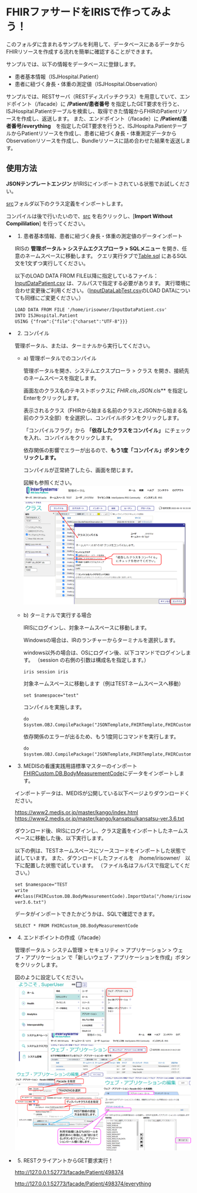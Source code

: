 # FHIRファサードをIRISで作ってみよう！

このフォルダに含まれるサンプルを利用して、データベースにあるデータからFHIRリソースを作成する流れを簡単に確認することができます。

サンプルでは、以下の情報をデータベースに登録します。

- 患者基本情報（ISJHospital.Patient）
- 患者に紐づく身長・体重の測定値（ISJHospital.Observation）

サンプルでは、RESTサーバ（RESTディスパッチクラス）を用意していて、エンドポイント（/facade）に **/Patient/患者番号** を指定したGET要求を行うと、ISJHospital.Patientテーブルを検索し、取得できた情報からFHIRのPatientリソースを作成し、返送します。
また、エンドポイント（/facade）に **/Patient/患者番号/everything**　を指定したGET要求を行うと、ISJHospita.PatientテーブルからPatientリソースを作成し、患者に紐づく身長・体重測定データからObservationリソースを作成し、Bundleリソースに詰め合わせた結果を返送します。


## 使用方法
**JSONテンプレートエンジン** がIRISにインポートされている状態でお試しください。

[src](../../src)フォルダ以下のクラス定義をインポートします。

コンパイルは後で行いたいので、[src](../../src) を右クリックし、[**Import Without Compililation**] を行ってください。


- 1) 患者基本情報、患者に紐づく身長・体重の測定値のデータインポート

    IRISの **管理ポータル > システムエクスプローラ > SQLメニュー** を開き、任意のネームスペースに移動します。
    クエリ実行タブで[Table.sql](./ISJHospital/Table.sql) にあるSQL文を1文ずつ実行してください。

    以下のLOAD DATA FROM FILE以降に指定しているファイル：[InputDataPatient.csv](./ISJHospital/InputDataPatient.csv) は、フルパスで指定する必要があります。
    実行環境に合わせ変更後ご利用ください。（[InputDataLabTest.csv](./ISJHospital/InputDataLabTest.csv)のLOAD DATAについても同様にご変更ください。）
    ```
    LOAD DATA FROM FILE '/home/irisowner/InputDataPatient.csv'
    INTO ISJHospital.Patient
    USING {"from":{"file":{"charset":"UTF-8"}}}
    ```

- 2) コンパイル

    管理ポータル、または、ターミナルから実行してください。

    - a) 管理ポータルでのコンパイル

        管理ポータルを開き、システムエクスプローラ > クラス を開き、接続先のネームスペースを指定します。

        画面左のクラス名のテキストボックスに **FHIR*.cls,JSON*.cls** を指定しEnterをクリックします。

        表示されるクラス（FHIRから始まる名前のクラスとJSONから始まる名前のクラス全部）を全選択し、コンパイルボタンをクリックします。

        「コンパイルフラグ」から **「依存したクラスをコンパイル」** にチェックを入れ、コンパイルをクリックします。

        依存関係の影響でエラーが出るので、**もう1度「コンパイル」ボタンをクリックします。**
        
        コンパイルが正常終了したら、画面を閉じます。

        図解も参照ください。
        ![](./compile.png)


    - b) ターミナルで実行する場合

        IRISにログインし、対象ネームスペースに移動します。
        
        Windowsの場合は、IRのランチャーからターミナルを選択します。

        windows以外の場合は、OSにログイン後、以下コマンドでログインします。
        （session の右側の引数は構成名を指定します。）
        ```
        iris session iris
        ```

        対象ネームスペースに移動します（例はTESTネームスペースへ移動）

        ```
        set $namespace="test"
        ```

        コンパイルを実施します。
        ```
        do $system.OBJ.CompilePackage("JSONTemplate,FHIRTemplate,FHIRCustom,FHIRTest,FHIRFacade","cukb")
        ```
        依存関係のエラーが出るため、もう1度同じコマンドを実行します。
        ```
        do $system.OBJ.CompilePackage("JSONTemplate,FHIRTemplate,FHIRCustom,FHIRTest,FHIRFacade","cukb")
        ```

- 3) MEDISの看護実践用語標準マスターのインポート
    [FHIRCustom.DB.BodyMeasurementCode](./FHIRCustom/DB/BodyMeasurementCode.cls)にデータをインポートします。

    インポートデータは、MEDISが公開している以下ページよりダウンロードください。

    https://www2.medis.or.jp/master/kango/index.html
    https://www2.medis.or.jp/master/kango/kansatsu/kansatsu-ver.3.6.txt

    ダウンロード後、IRISにログインし、クラス定義をインポートしたネームスペースに移動した後、以下実行します。

    以下の例は、TESTネームスペースにソースコードをインポートした状態で試しています。
    また、ダウンロードしたファイルを　/home/irisowner/　以下に配置した状態で試しています。
    （ファイル名はフルパスで指定してください。）
    ```
    set $namespace="TEST
    write ##class(FHIRCustom.DB.BodyMeasurementCode).ImportData("/home/irisowner/kansatsu-ver3.6.txt")
    ```

    データがインポートできたかどうかは、SQLで確認できます。
    ```
    SELECT * FROM FHIRCustom_DB.BodyMeasurementCode
    ```

- 4) エンドポイントの作成（/facade）

    管理ポータル > システム管理 > セキュリティ > アプリケーション > ウェブ・アプリケーション で「新しいウェブ・アプリケーションを作成」ボタンをクリックします。

    図のように設定してください。
    ![](./webapppath.png)


- 5) RESTクライアントからGET要求実行！
    
    http://127.0.0.1:52773/facade/Patient/498374

    http://127.0.0.1:52773/facade/Patient/498374/everything

